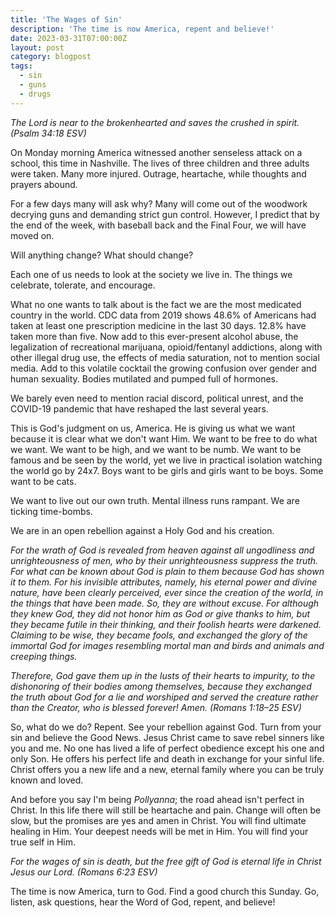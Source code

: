 ```yaml
---
title: 'The Wages of Sin'
description: 'The time is now America, repent and believe!'
date: 2023-03-31T07:00:00Z
layout: post
category: blogpost
tags:
  - sin
  - guns
  - drugs
---
```


_The Lord is near to the brokenhearted and saves the crushed in spirit. (Psalm 34:18 ESV)_

On Monday morning America witnessed another senseless attack on a school, this time in Nashville. The lives of three children and three adults were taken. Many more injured. Outrage, heartache, while thoughts and prayers abound.

For a few days many will ask why? Many will come out of the woodwork decrying guns and demanding strict gun control. However, I predict that by the end of the week, with baseball back and the Final Four, we will have moved on.

Will anything change? What should change?

Each one of us needs to look at the society we live in. The things we celebrate, tolerate, and encourage.

What no one wants to talk about is the fact we are the most medicated country in the world. CDC data from 2019 shows 48.6% of Americans had taken at least one prescription medicine in the last 30 days. 12.8% have taken more than five. Now add to this ever-present alcohol abuse, the legalization of recreational marijuana, opioid/fentanyl addictions, along with other illegal drug use, the effects of media saturation, not to mention social media. Add to this volatile cocktail the growing confusion over gender and human sexuality. Bodies mutilated and pumped full of hormones.

We barely even need to mention racial discord, political unrest, and the COVID-19 pandemic that have reshaped the last several years.

This is God's judgment on us, America. He is giving us what we want because it is clear what we don't want Him. We want to be free to do what we want. We want to be high, and we want to be numb. We want to be famous and be seen by the world, yet we live in practical isolation watching the world go by 24x7. Boys want to be girls and girls want to be boys. Some want to be cats.

We want to live out our own truth. Mental illness runs rampant. We are ticking time-bombs.

We are in an open rebellion against a Holy God and his creation.

_For the wrath of God is revealed from heaven against all ungodliness and unrighteousness of men, who by their unrighteousness suppress the truth. For what can be known about God is plain to them because God has shown it to them. For his invisible attributes, namely, his eternal power and divine nature, have been clearly perceived, ever since the creation of the world, in the things that have been made. So, they are without excuse. For although they knew God, they did not honor him as God or give thanks to him, but they became futile in their thinking, and their foolish hearts were darkened. Claiming to be wise, they became fools, and exchanged the glory of the immortal God for images resembling mortal man and birds and animals and creeping things._

_Therefore, God gave them up in the lusts of their hearts to impurity, to the dishonoring of their bodies among themselves, because they exchanged the truth about God for a lie and worshiped and served the creature rather than the Creator, who is blessed forever! Amen. (Romans 1:18–25 ESV)_

So, what do we do? Repent. See your rebellion against God. Turn from your sin and believe the Good News. Jesus Christ came to save rebel sinners like you and me. No one has lived a life of perfect obedience except his one and only Son. He offers his perfect life and death in exchange for your sinful life. Christ offers you a new life and a new, eternal family where you can be truly known and loved.

And before you say I'm being _Pollyanna_; the road ahead isn't perfect in Christ. In this life there will still be heartache and pain. Change will often be slow, but the promises are yes and amen in Christ. You will find ultimate healing in Him. Your deepest needs will be met in Him. You will find your true self in Him.

_For the wages of sin is death, but the free gift of God is eternal life in Christ Jesus our Lord. (Romans 6:23 ESV)_

The time is now America, turn to God. Find a good church this Sunday. Go, listen, ask questions, hear the Word of God, repent, and believe!
